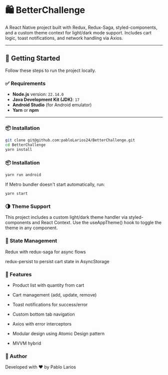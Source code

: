 # 🛍️ BetterChallenge

A React Native project built with Redux, Redux-Saga, styled-components, and a custom theme context for light/dark mode
support. Includes cart logic, toast notifications, and network handling via Axios.

---

## 🚀 Getting Started

Follow these steps to run the project locally.

### ✅ Requirements

- **Node.js** version: `22.14.0`
- **Java Development Kit (JDK)**: `17`
- **Android Studio** (for Android emulator)
- **Yarn** or **npm**

---

### 📦 Installation

```bash
git clone git@github.com:pabloLarios24/BetterChallenge.git
cd BetterChallenge
yarn install
```

### 📦 Installation

```bash
yarn run android
```

If Metro bundler doesn't start automatically, run:

```bash
yarn start
```

### 🌗 Theme Support

This project includes a custom light/dark theme handler via styled-components and React Context. Use the useAppTheme()
hook to toggle the theme in any component.

### 🧱 State Management

Redux with redux-saga for async flows

redux-persist to persist cart state in AsyncStorage

### 🛒 Features

- Product list with quantity from cart

- Cart management (add, update, remove)

- Toast notifications for success/error

- Custom bottom tab navigation

- Axios with error interceptors

- Modular design using Atomic Design pattern

- MVVM hybrid

### 💬 Author

Developed with ❤️ by Pablo Larios
